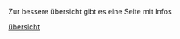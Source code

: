 Zur bessere übersicht gibt es eine Seite mit Infos

[übersicht](https://swt-project.gitlab.io/backend/index.html)